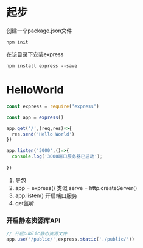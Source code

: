 # 起步

创建一个package.json文件

`npm init`

在该目录下安装express

`npm install express --save`

# HelloWorld

```js
const express = require('express')

const app = express()

app.get('/',(req,res)=>{
  res.send('Hello World')
})

app.listen('3000',()=>{
  console.log('3000端口服务器已启动');
  
})
```

1. 导包
2. app = express() 类似 serve = http.createServer()
3. app.listen() 开启端口服务
4. get监听

### 开启静态资源库API

```js
// 开启public静态资源文件
app.use('/public/',express.static('./public/'))
```



